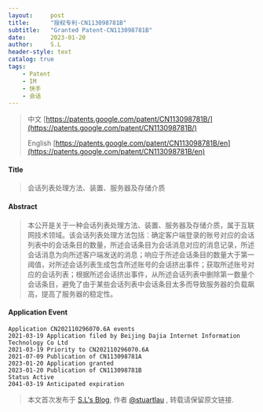 ```yaml
---
layout:     post
title:      "授权专利-CN113098781B"
subtitle:   "Granted Patent-CN113098781B"
date:       2023-01-20
author:     S.L
header-style: text
catalog: true
tags:
    - Patent
    - IM
    - 快手
    - 会话
---
```

> 中文 [https://patents.google.com/patent/CN113098781B/](https://patents.google.com/patent/CN113098781B/)
>
> English [https://patents.google.com/patent/CN113098781B/en](https://patents.google.com/patent/CN113098781B/en)

#### Title
> 会话列表处理方法、装置、服务器及存储介质









#### Abstract
> 本公开是关于一种会话列表处理方法、装置、服务器及存储介质，属于互联网技术领域。该会话列表处理方法包括：确定客户端登录的账号对应的会话列表中的会话条目的数量，所述会话条目为会话消息对应的消息记录，所述会话消息为向所述客户端发送的消息；响应于所述会话条目的数量大于第一阈值，对所述会话列表生成包含所述账号的会话挤出事件；获取所述账号对应的会话列表；根据所述会话挤出事件，从所述会话列表中删除第一数量个会话条目，避免了由于某些会话列表中会话条目太多而导致服务器的负载飙高，提高了服务器的稳定性。









#### Application Event
```
Application CN202110296070.6A events 
2021-03-19 Application filed by Beijing Dajia Internet Information Technology Co Ltd
2021-03-19 Priority to CN202110296070.6A
2021-07-09 Publication of CN113098781A
2023-01-20 Application granted
2023-01-20 Publication of CN113098781B
Status Active
2041-03-19 Anticipated expiration
```
> 本文首次发布于 [S.L's Blog](https://liushuo.me), 作者 [@stuartlau](http://github.com/stuartlau) ,
转载请保留原文链接.
